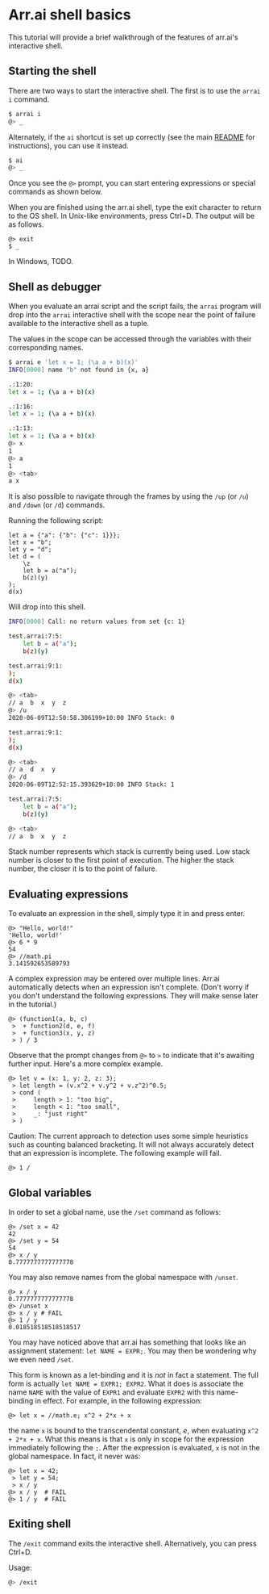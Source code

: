 # Arr.ai shell basics

This tutorial will provide a brief walkthrough of the features of arr.ai's
interactive shell.

## Starting the shell

There are two ways to start the interactive shell. The first is to use the `arrai i`
command.

```bash
$ arrai i
@> _
```

Alternately, if the `ai` shortcut is set up correctly (see the main
[README](../../README.md) for instructions), you can use it instead.

```bash
$ ai
@> _
```

Once you see the `@>` prompt, you can start entering expressions or special
commands as shown below.

When you are finished using the arr.ai shell, type the exit character to return
to the OS shell. In Unix-like environments, press Ctrl+D. The output will be as
follows.

```arrai
@> exit
$ _
```

In Windows, TODO.

## Shell as debugger

When you evaluate an arrai script and the script fails, the `arrai` program will
drop into the `arrai` interactive shell with the scope near the point of failure
available to the interactive shell as a tuple.

The values in the scope can be accessed through the variables with their
corresponding names.

```bash
$ arrai e 'let x = 1; (\a a + b)(x)'
INFO[0000] name "b" not found in {x, a}

.:1:20:
let x = 1; (\a a + b)(x)

.:1:16:
let x = 1; (\a a + b)(x)

.:1:13:
let x = 1; (\a a + b)(x)
@> x
1
@> a
1
@> <tab>
a x
```

It is also possible to navigate through the frames by using the `/up` (or
`/u`) and `/down` (or `/d`) commands.

Running the following script:
```arrai
let a = {"a": {"b": {"c": 1}}};
let x = "b";
let y = "d";
let d = (
    \z
    let b = a("a");
    b(z)(y)
);
d(x)
```

Will drop into this shell.

```bash
INFO[0000] Call: no return values from set {c: 1}

test.arrai:7:5:
    let b = a("a");
    b(z)(y)

test.arrai:9:1:
);
d(x)

@> <tab>
// a  b  x  y  z
@> /u
2020-06-09T12:50:58.306199+10:00 INFO Stack: 0

test.arrai:9:1:
);
d(x)

@> <tab>
// a  d  x  y
@> /d
2020-06-09T12:52:15.393629+10:00 INFO Stack: 1

test.arrai:7:5:
    let b = a("a");
    b(z)(y)

@> <tab>
// a  b  x  y  z
```

Stack number represents which stack is currently being used. Low stack number
is closer to the first point of execution. The higher the stack number, the
closer it is to the point of failure.

## Evaluating expressions

To evaluate an expression in the shell, simply type it in and press enter.

```arrai
@> "Hello, world!"
'Hello, world!'
@> 6 * 9
54
@> //math.pi
3.141592653589793
```

A complex expression may be entered over multiple lines. Arr.ai automatically
detects when an expression isn't complete. (Don't worry if you don't understand
the following expressions. They will make sense later in the tutorial.)

```arrai
@> (function1(a, b, c)
 >  + function2(d, e, f)
 >  + function3(x, y, z)
 > ) / 3
```

Observe that the prompt changes from `@>` to `>` to indicate that it's awaiting
further input. Here's a more complex example.

```arrai
@> let v = (x: 1, y: 2, z: 3);
 > let length = (v.x^2 + v.y^2 + v.z^2)^0.5;
 > cond (
 >     length > 1: "too big",
 >     length < 1: "too small",
 >     _: "just right"
 > )
```

Caution: The current approach to detection uses some simple heuristics such as
counting balanced bracketing. It will not always accurately detect that an
expression is incomplete. The following example will fail.

```arrai
@> 1 /
```

## Global variables

In order to set a global name, use the `/set` command as follows:

```arrai
@> /set x = 42
42
@> /set y = 54
54
@> x / y
0.7777777777777778
```

You may also remove names from the global namespace with `/unset`.

```arrai
@> x / y
0.7777777777777778
@> /unset x
@> x / y # FAIL
@> 1 / y
0.018518518518518517
```

You may have noticed above that arr.ai has something that looks like an assignment
statement: `let NAME = EXPR;`. You may then be wondering why we even need
`/set`.

This form is known as a let-binding and it is *not* in fact a statement. The
full form is actually `let NAME = EXPR1; EXPR2`. What it does is associate
the name `NAME` with the value of `EXPR1` and evaluate `EXPR2` with this
name-binding in effect. For example, in the following expression:

```arrai
@> let x = //math.e; x^2 + 2*x + x
```

the name `x` is bound to the transcendental constant, *e*, when evaluating
`x^2 + 2*x + x`. What this means is that `x` is only in scope for the expression
immediately following the `;`. After the expression is evaluated, `x` is not in
the global namespace. In fact, it never was:

```arrai
@> let x = 42;
 > let y = 54;
 > x / y
@> x / y  # FAIL
@> 1 / y  # FAIL
```

## Exiting shell

The `/exit` command exits the interactive shell. Alternatively, you can press
Ctrl+D.

Usage:

```bash
@> /exit
```
